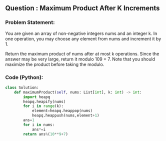 ## Question : Maximum Product After K Increments

### Problem Statement:
You are given an array of non-negative integers nums and an integer k. In one operation, you may choose any element from nums and increment it by 1.

Return the maximum product of nums after at most k operations. Since the answer may be very large, return it modulo 109 + 7. Note that you should maximize the product before taking the modulo. 
### Code (Python):
```python
class Solution:
    def maximumProduct(self, nums: List[int], k: int) -> int:
        import heapq
        heapq.heapify(nums)
        for i in range(k):
            element=heapq.heappop(nums)
            heapq.heappush(nums,element+1)
        ans=1
        for i in nums:
            ans*=i
        return ans%(10**9+7)
        
